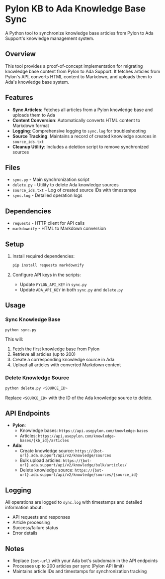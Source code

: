 # Pylon KB to Ada Knowledge Base Sync

A Python tool to synchronize knowledge base articles from Pylon to Ada Support's knowledge management system.

## Overview

This tool provides a proof-of-concept implementation for migrating knowledge base content from Pylon to Ada Support. It fetches articles from Pylon's API, converts HTML content to Markdown, and uploads them to Ada's knowledge base system.

## Features

- **Sync Articles**: Fetches all articles from a Pylon knowledge base and uploads them to Ada
- **Content Conversion**: Automatically converts HTML content to Markdown format
- **Logging**: Comprehensive logging to `sync.log` for troubleshooting
- **Source Tracking**: Maintains a record of created knowledge sources in `source_ids.txt`
- **Cleanup Utility**: Includes a deletion script to remove synchronized sources

## Files

- `sync.py` - Main synchronization script
- `delete.py` - Utility to delete Ada knowledge sources
- `source_ids.txt` - Log of created source IDs with timestamps
- `sync.log` - Detailed operation logs

## Dependencies

- `requests` - HTTP client for API calls
- `markdownify` - HTML to Markdown conversion

## Setup

1. Install required dependencies:
   ```bash
   pip install requests markdownify
   ```

2. Configure API keys in the scripts:
   - Update `PYLON_API_KEY` in `sync.py`
   - Update `ADA_API_KEY` in both `sync.py` and `delete.py`

## Usage

### Sync Knowledge Base
```bash
python sync.py
```

This will:
1. Fetch the first knowledge base from Pylon
2. Retrieve all articles (up to 200)
3. Create a corresponding knowledge source in Ada
4. Upload all articles with converted Markdown content

### Delete Knowledge Source
```bash
python delete.py <SOURCE_ID>
```

Replace `<SOURCE_ID>` with the ID of the Ada knowledge source to delete.

## API Endpoints

- **Pylon**: 
  - Knowledge bases: `https://api.usepylon.com/knowledge-bases`
  - Articles: `https://api.usepylon.com/knowledge-bases/{kb_id}/articles`
- **Ada**: 
  - Create knowledge source: `https://{bot-url}.ada.support/api/v2/knowledge/sources`
  - Bulk upload articles: `https://{bot-url}.ada.support/api/v2/knowledge/bulk/articles/`
  - Delete knowledge source: `https://{bot-url}.ada.support/api/v2/knowledge/sources/{source_id}`

## Logging

All operations are logged to `sync.log` with timestamps and detailed information about:
- API requests and responses
- Article processing
- Success/failure status
- Error details

## Notes

- Replace `{bot-url}` with your Ada bot's subdomain in the API endpoints
- Processes up to 200 articles per sync (Pylon API limit)
- Maintains article IDs and timestamps for synchronization tracking

